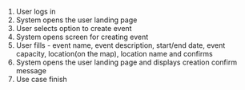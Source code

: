 1. User logs in
2. System opens the user landing page
3. User selects option to create event
4. System opens screen for creating event
5. User fills - event name, event description, start/end date, event capacity, location(on the map), location name and confirms
6. System opens the user landing page and displays creation confirm message
7. Use case finish